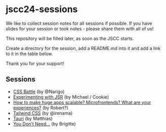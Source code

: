 # jscc24-sessions

We like to collect session notes for all sessions if possible. If you have slides for your session or took notes - please share them with all of us!

This repository will be filled later, as soon as the JSCC starts.

Create a directory for the session, add a README.md into it and add a link to it in the table below.

Thank you for your support!

## Sessions

- [CSS Battle](./css-battle/) (by @Narigo)
- [Experimenting with JSR](./experimenting-with-JSR/) (by Michael / Cookie)
- [How to make huge apps scalable? Microfrontends? What are your experiences?](./how-to-make-huge-apps-scalable/) (by Robert?)
- [Tailwind CSS](./tailwind/) (by @irenama)
- [Tauri](./tauri/) (by Matthias)
- [You Don't Need...](./you-dont-need/) (by Brigitte)
